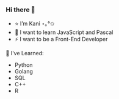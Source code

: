 ### Hi there 👋

- ⭐ I’m Kani ⋆｡°✩
- 💬 I want to learn JavaScript and Pascal
- ⚡ I want to be a Front-End Developer  
  
🌱 I've Learned:
- Python 
- Golang 
- SQL
- C++
- R 
